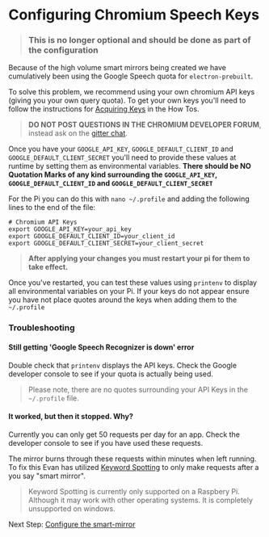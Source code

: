 # Configuring Chromium Speech Keys
>### This is no longer optional and should be done as part of the configuration

Because of the high volume smart mirrors being created we have cumulatively been using the Google Speech quota for `electron-prebuilt`.

To solve this problem, we recommend using your own chromium API keys (giving you your own query quota). To get your own keys you'll need to follow the instructions for [Acquiring Keys](howto/how_to_obtain_chromium_speech_keys.md) in the  How Tos.

> **DO NOT POST QUESTIONS IN THE CHROMIUM DEVELOPER FORUM**, instead ask on the [gitter chat](gitter.im/evancohen/smart-mirror).
 
 
Once you have your `GOOGLE_API_KEY`, `GOOGLE_DEFAULT_CLIENT_ID` and `GOOGLE_DEFAULT_CLIENT_SECRET` you'll need to provide these values at runtime by setting them as environmental variables. **There should be NO Quotation Marks of any kind surrounding the `GOOGLE_API_KEY`, `GOOGLE_DEFAULT_CLIENT_ID` and `GOOGLE_DEFAULT_CLIENT_SECRET`**

For the Pi you can do this with `nano ~/.profile` and adding the following lines to the end of the file:

```
# Chromium API Keys
export GOOGLE_API_KEY=your_api_key
export GOOGLE_DEFAULT_CLIENT_ID=your_client_id
export GOOGLE_DEFAULT_CLIENT_SECRET=your_client_secret
```

> **After applying your changes you must restart your pi for them to take effect.** 

Once you've restarted, you can test these values using `printenv` to display all environmental variables on your Pi. If your keys do not appear ensure you have not place quotes around the keys when adding them to the ```~/.profile```

### Troubleshooting

#### Still getting 'Google Speech Recognizer is down' error
Double check that `printenv` displays the API keys. Check the Google developer console to see if your quota is actually being used. 
>Please note, there are no quotes surrounding your API Keys in the `~/.profile` file.


#### It worked, but then it stopped. Why?
Currently you can only get 50 requests per day for an app. Check the developer console to see if you have used these requests.

The mirror burns through these requests within minutes when left running. To fix this Evan has utilized [Keyword Spotting](configure_the_mirror.md#speech) to only make requests after a you say "smart mirror". 
>Keyword Spotting is currently only supported on a Raspbery Pi. Although it may work with other operating systems. It is completely unsupported on windows.

Next Step: [Configure the smart-mirror](configure_the_mirror.md)